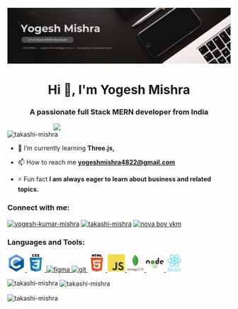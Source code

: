![logo](https://github.com/takashi-mishra/takashi-mishra/blob/main/github-banner.png)
<h1 align="center">Hi 👋, I'm Yogesh Mishra</h1>
<h3 align="center">A passionate full Stack MERN developer from India</h3>
 
<img src="https://i.pinimg.com/originals/e8/f4/53/e8f453469a3ec97ecd354df465d73913.gif" width ="400" align = "right" />

<p align="left"> <img src="https://komarev.com/ghpvc/?username=takashi-mishra&label=Profile%20views&color=0e75b6&style=flat" alt="takashi-mishra" /> </p>

- 🌱 I’m currently learning **Three.js,**

- 📫 How to reach me **yogeshmishra4822@gmail.com**

- ⚡ Fun fact **I am always eager to learn about business and related topics.**

<h3 align="left">Connect with me:</h3>
<p align="left">
<a href="https://www.linkedin.com/in/yogesh-kumar-mishra-b380a7337" target="blank"><img align="center" src="https://raw.githubusercontent.com/rahuldkjain/github-profile-readme-generator/master/src/images/icons/Social/linked-in-alt.svg" alt="yogesh-kumar-mishra" height="30" width="40" /></a>
<a href="https://www.instagram.com/invites/contact/?igsh=7ncep6vdhmot&utm_content=oudexeg" target="blank"><img align="center" src="https://raw.githubusercontent.com/rahuldkjain/github-profile-readme-generator/master/src/images/icons/Social/instagram.svg" alt="takashi-mishra" height="30" width="40" /></a>
<a href="https://www.youtube.com/@novaboyykm5604" target="blank"><img align="center" src="https://raw.githubusercontent.com/rahuldkjain/github-profile-readme-generator/master/src/images/icons/Social/youtube.svg" alt="nova boy ykm" height="30" width="40" /></a>
</p>

<h3 align="left">Languages and Tools:</h3>
<p align="left"> <a href="https://www.cprogramming.com/" target="_blank" rel="noreferrer"> <img src="https://raw.githubusercontent.com/devicons/devicon/master/icons/c/c-original.svg" alt="c" width="40" height="40"/> </a> <a href="https://www.w3schools.com/css/" target="_blank" rel="noreferrer"> <img src="https://raw.githubusercontent.com/devicons/devicon/master/icons/css3/css3-original-wordmark.svg" alt="css3" width="40" height="40"/> </a> <a href="https://www.figma.com/" target="_blank" rel="noreferrer"> <img src="https://www.vectorlogo.zone/logos/figma/figma-icon.svg" alt="figma" width="40" height="40"/> </a> <a href="https://git-scm.com/" target="_blank" rel="noreferrer"> <img src="https://www.vectorlogo.zone/logos/git-scm/git-scm-icon.svg" alt="git" width="40" height="40"/> </a> <a href="https://www.w3.org/html/" target="_blank" rel="noreferrer"> <img src="https://raw.githubusercontent.com/devicons/devicon/master/icons/html5/html5-original-wordmark.svg" alt="html5" width="40" height="40"/> </a> <a href="https://developer.mozilla.org/en-US/docs/Web/JavaScript" target="_blank" rel="noreferrer"> <img src="https://raw.githubusercontent.com/devicons/devicon/master/icons/javascript/javascript-original.svg" alt="javascript" width="40" height="40"/> </a> <a href="https://www.mongodb.com/" target="_blank" rel="noreferrer"> <img src="https://raw.githubusercontent.com/devicons/devicon/master/icons/mongodb/mongodb-original-wordmark.svg" alt="mongodb" width="40" height="40"/> </a> <a href="https://nodejs.org" target="_blank" rel="noreferrer"> <img src="https://raw.githubusercontent.com/devicons/devicon/master/icons/nodejs/nodejs-original-wordmark.svg" alt="nodejs" width="40" height="40"/> </a> <a href="https://reactjs.org/" target="_blank" rel="noreferrer"> <img src="https://raw.githubusercontent.com/devicons/devicon/master/icons/react/react-original-wordmark.svg" alt="react" width="40" height="40"/> </a> </p>

<p><img align="left" src="https://github-readme-stats.vercel.app/api/top-langs?username=takashi-mishra&show_icons=true&locale=en&layout=compact" alt="takashi-mishra" /></p>

<p>&nbsp;<img align="center" src="https://github-readme-stats.vercel.app/api?username=takashi-mishra&show_icons=true&locale=en" alt="takashi-mishra" /></p>

<p><img align="center" src="https://github-readme-streak-stats.herokuapp.com/?user=takashi-mishra&" alt="takashi-mishra" /></p>

